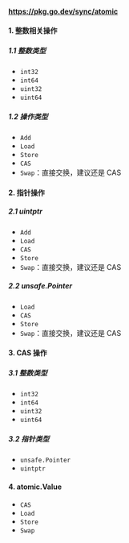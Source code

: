 #### https://pkg.go.dev/sync/atomic
#### 1. 整数相关操作
##### 1.1 整数类型
- `int32`
- `int64`
- `uint32`
- `uint64`

##### 1.2 操作类型
- `Add`
- `Load`
- `Store`
- `CAS`
- `Swap`：直接交换，建议还是 CAS

#### 2. 指针操作
##### 2.1 uintptr
- `Add`
- `Load`
- `CAS`
- `Store`
- `Swap`：直接交换，建议还是 CAS

##### 2.2 unsafe.Pointer
- `Load`
- `CAS`
- `Store`
- `Swap`：直接交换，建议还是 CAS

#### 3. CAS 操作
##### 3.1 整数类型
- `int32`
- `int64`
- `uint32`
- `uint64`

##### 3.2 指针类型
- `unsafe.Pointer`
- `uintptr`

#### 4. atomic.Value 
- `CAS`
- `Load`
- `Store`
- `Swap`
